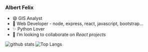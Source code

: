 ### Albert Felix

- 😄 GIS Analyst
- 🔭 Web Developer - node, express, react, javascript, bootstrap...
- ✨ Python Lover
- 👯 I’m looking to collaborate on *React projects*


![github stats](https://github-readme-stats.vercel.app/api?username=albert-felix&show_icons=true)
![Top Langs](https://github-readme-stats.vercel.app/api/top-langs/?username=albert-felix&langs_count=3)



<!--
**albert-felix/albert-felix** is a ✨ _special_ ✨ repository because its `README.md` (this file) appears on your GitHub profile.

Here are some ideas to get you started:

- 🔭 I’m currently working on ...
- 🌱 I’m currently learning ...
- 👯 I’m looking to collaborate on ...
- 🤔 I’m looking for help with ...
- 💬 Ask me about ...
- 📫 How to reach me: ...
- 😄 Pronouns: ...
- ⚡ Fun fact: ...
-->
